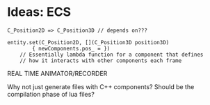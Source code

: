 # Ideas: ECS

```
C_Position2D => C_Position3D // depends on???

```
```
entity.set(C_Position2D, [](C_Position3D position3D)
        { newComponents.pos_ = })
    // Essentially lambda function for a component that defines
    // how it interacts with other components each frame
```

REAL TIME ANIMATOR/RECORDER

Why not just generate files with C++ components?
Should be the compilation phase of lua files?